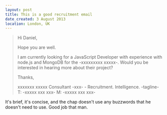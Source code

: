 ```yaml
---
layout: post
title: This is a good recruitment email
date_created: 3 August 2013
location: London, UK
---
```


> Hi Daniel,
>
> Hope you are well.
>
> I am currently looking for a JavaScript Developer with experience with node.js and MongoDB for the -xxxxxxxxx xxxxx-. Would you be interested in hearing more about their project?
>
> Thanks,
>
> xxxxxxx xxxxx
> Consultant
> -xxx- - Recruitment. Intelligence.
> -tagline-
> T: -xxxxx xxx xxx- M: -xxxxx xxx xxx-

It's brief, it's concise, and the chap doesn't use any buzzwords that he doesn't need to use. Good job that man.
